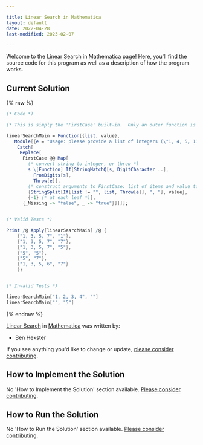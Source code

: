 ```yaml
---

title: Linear Search in Mathematica
layout: default
date: 2022-04-28
last-modified: 2023-02-07

---
```


Welcome to the [Linear Search](https://sampleprograms.io/projects/linear-search) in [Mathematica](https://sampleprograms.io/languages/mathematica) page! Here, you'll find the source code for this program as well as a description of how the program works.

## Current Solution

{% raw %}

```mathematica
(* Code *)

(* This is simply the 'FirstCase' built-in.  Only an outer function is needed to provide the 'user interface': *)

linearSearchMain = Function[{list, value},
   Module[{e = "Usage: please provide a list of integers (\"1, 4, 5, 11, 12\") and the integer to find (\"11\")"},
    Catch[
     Replace[
      FirstCase @@ Map[
        (* convert string to integer, or throw *)
        s \[Function] If[StringMatchQ[s, DigitCharacter ..],
          FromDigits[s],
          Throw[e]],
        (* construct arguments to FirstCase: list of items and value to search *)
        {StringSplit[If[list != "", list, Throw[e]], ", "], value},
        {-1} (* at each leaf *)],
      {_Missing -> "false", _ -> "true"}]]]];


(* Valid Tests *)

Print /@ Apply[linearSearchMain] /@ {
    {"1, 3, 5, 7", "1"},
    {"1, 3, 5, 7", "7"},
    {"1, 3, 5, 7", "5"},
    {"5", "5"},
    {"5", "7"},
    {"1, 3, 5, 6", "7"}
    };


(* Invalid Tests *)

linearSearchMain["1, 2, 3, 4", ""]
linearSearchMain["", "5"]
```

{% endraw %}

[Linear Search](https://sampleprograms.io/projects/linear-search) in [Mathematica](https://sampleprograms.io/languages/mathematica) was written by:

- Ben Hekster

If you see anything you'd like to change or update, [please consider contributing](https://github.com/TheRenegadeCoder/sample-programs).

## How to Implement the Solution

No 'How to Implement the Solution' section available. [Please consider contributing](https://github.com/TheRenegadeCoder/sample-programs-website).

## How to Run the Solution

No 'How to Run the Solution' section available. [Please consider contributing](https://github.com/TheRenegadeCoder/sample-programs-website).